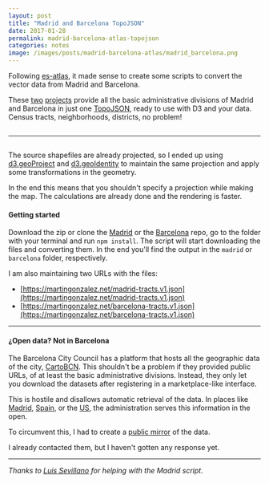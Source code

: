 ```yaml
---
layout: post
title: "Madrid and Barcelona TopoJSON"
date: 2017-01-28
permalink: madrid-barcelona-atlas-topojson
categories: notes
image: /images/posts/madrid-barcelona-atlas/madrid_barcelona.png
---
```

Following [es-atlas](/es-atlas-spain-topojson), it made sense to create some scripts to convert the vector data from Madrid and Barcelona.

These [two](https://github.com/martgnz/madrid-atlas) [projects](https://github.com/martgnz/barcelona-atlas) provide all the basic administrative divisions of Madrid and Barcelona in just one [TopoJSON](https://github.com/topojson/topojson), ready to use with D3 and your data. Census tracts, neighborhoods, districts, no problem!

<a href="https://github.com/martgnz/madrid-atlas"><img class="img-responsive b-lazy m-t-2"  src="data:image/gif;base64,R0lGODlhAQABAAAAACH5BAEKAAEALAAAAAABAAEAAAICTAEAOw==" data-src="https://cloud.githubusercontent.com/assets/1236790/22272536/f742bd7a-e29a-11e6-8dd8-5f618b82acc5.png" /></a>

---

<a href="https://github.com/martgnz/barcelona-atlas"><img class="img-responsive b-lazy m-t-2"  src="data:image/gif;base64,R0lGODlhAQABAAAAACH5BAEKAAEALAAAAAABAAEAAAICTAEAOw==" data-src="https://cloud.githubusercontent.com/assets/1236790/22386529/ca66b7ae-e4d7-11e6-942b-19f83226bccc.png" /></a>

The source shapefiles are already projected, so I ended up using [d3.geoProject](https://github.com/d3/d3-geo-projection#geoproject) and [d3.geoIdentity](https://github.com/d3/d3-geo#geoIdentity) to maintain the same projection and apply some transformations in the geometry.

In the end this means that you shouldn't specify a projection while making the map. The calculations are already done and the rendering is faster. 

#### Getting started
Download the zip or clone the [Madrid](https://github.com/martgnz/madrid-atlas) or the [Barcelona](https://github.com/martgnz/barcelona-atlas) repo, go to the folder with your terminal and run `npm install`. The script will start downloading the files and converting them. In the end you'll find the output in the `madrid` or `barcelona` folder, respectively.

I am also maintaining two URLs with the files:

- [https://martingonzalez.net/madrid-tracts.v1.json](https://martingonzalez.net/madrid-tracts.v1.json)
- [https://martingonzalez.net/barcelona-tracts.v1.json](https://martingonzalez.net/barcelona-tracts.v1.json)

---
#### ¿Open data? Not in Barcelona 
The Barcelona City Council has a platform that hosts all the geographic data of the city, [CartoBCN](http://w20.bcn.cat/cartobcn/). This shouldn't be a problem if they provided public URLs, of at least the basic administrative divisions. Instead, they only let you download the datasets after registering in a marketplace-like interface.

This is hostile and disallows automatic retrieval of the data. In places like [Madrid](https://github.com/martgnz/madrid-atlas/blob/master/prepublish#L9), [Spain](https://github.com/martgnz/es-atlas/blob/master/prepublish#L12), or the [US](https://github.com/topojson/us-atlas/blob/master/prepublish#L7), the administration serves this information in the open.

To circumvent this, I had to create a [public mirror](https://github.com/martgnz/bcn-shp-zip) of the data.

I already contacted them, but I haven't gotten any response yet.

---

*Thanks to [Luis Sevillano](https://github.com/luissevillano) for helping with the Madrid script.*
